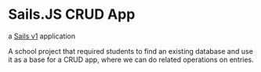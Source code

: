 # Sails.JS CRUD App

a [Sails v1](https://sailsjs.com) application

A school project that required students to find an existing database and use it as a base for a CRUD app, where we can do related operations on entries.

